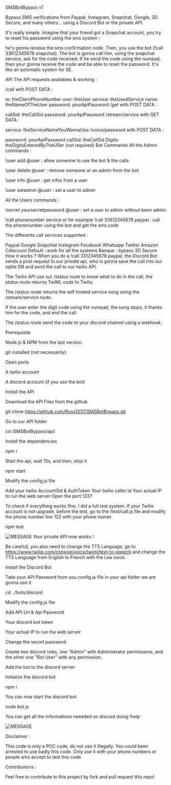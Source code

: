 SMSBotBypass v1

Bypass SMS verifications from Paypal, Instagram, Snapchat, Google, 3D Secure, and many others... using a Discord Bot or the private API.

It's really simple. Imagine that your friend got a Snapchat account, you try to reset his password using the sms system :

he's gonna receive the sms confirmation code.
Then, you use the bot (!call 33612345678 snapchat). The bot is gonna call him, using the snapchat service, ask for the code received. If he send the code using the numpad, then your gonna receive the code and be able to reset the password. It's like an automatic system for SE.

API
The API requests availables & working :

/call with POST DATA :

to: theClientPhoneNumber
user: theUser
service: theUsedService
name: theNameOfTheUser
password: yourApiPassword
/get with POST DATA :

callSid: theCallSid
password: yourApiPassword
/stream/service with GET DATA :

service: theServiceNameYouWannaUse
/voice/password with POST DATA :

password: yourApiPassword
callSid: theCallSid
Digits: theDigitsEnteredByTheUSer (not required)
Bot Commands
All the Admin commands :

!user add @user : allow someone to use the bot & the calls

!user delete @user : remove someone or an admin from the bot

!user info @user : get infos from a user

!user setadmin @user : set a user to admin

All the Users commands :

!secret yoursecretpassword @user : set a user to admin without been admin

!call phonenumber service or for example !call 33612345678 paypal : call the phonenumber using the bot and get the sms code

The differents call services supported :

Paypal
Google
Snapchat
Instagram
Facebook
Whatsapp
Twitter
Amazon
Cdiscount
Default : work for all the systems
Banque : bypass 3D Secure
How it works ?
When you do a !call 3312345678 paypal, the Discord Bot sends a post request to our private api, who is gonna save the call into our sqlite DB and send the call to our twilio API.

The Twilio API use our /status route to know what to do in the call, the status route returns TwiML code to Twilio.

The /status route returns the self hosted service song using the /stream/service route.

If the user enter the digit code using the numpad, the song stops, it thanks him for the code, and end the call.

The /status route send the code to your discord channel using a webhook.

Prerequisite

Node.js & NPM from the last version.

git installed (not necessarily)

Open ports

A twilio account

A discord account (if you use the bot)

Install the API

Download the API Files from the github

git clone https://github.com/Ross1337/SMSBotBypass.git

Go to our API folder

cd /SMSBotBypass/api/

Install the dependencies

npm i

Start the api, wait 15s, and then, stop it

npm start

Modify the config.js file

Add your twilio AccountSid & AuthToken
Your twilio caller id
Your actual IP to run the web server
Open the port 1337

To check if everything works fine, I did a full test system. If your Twilio account is not upgrade, before the test, go to the /test/call.js file and modify the phone number line 122 with your phone numer.

npm test

![MESSAGE](https://user-images.githubusercontent.com/45340378/103482419-1f1e6c80-4de1-11eb-929b-6f34ca28499a.png)
Your private API now works !

Be carefull, you also need to change the TTS Language, go to https://www.twilio.com/console/voice/twiml/text-to-speech and change the TTS Language from English to French with the Lea voice.

Install the Discord Bot

Take your API Password from you config.js file in your api folder we are gonna use it

cd ../bots/discord

Modify the config.js file

Add API Url & Api Password

Your discord bot token

Your actual IP to run the web server

Change the secret password

Create two discord roles, one "Admin" with Administrator permissions, and the other one "Bot User" with any permission.

Add the bot to the discord server

Initialize the discord bot

npm i

You can now start the discord bot

node bot.js

You can get all the informations neeeded on discord doing !help

![MESSAGE](https://user-images.githubusercontent.com/45340378/103483112-6d356f00-4de5-11eb-848d-0bb0b46fc75f.png)

Disclaimer : 

This code is only a POC code, do not use it illegally. You could been arrested to use badly this code. Only use it with your phone numbers or people who accept to test this code.

Contributions : 


Feel free to contribute to this project by fork and pull request this repo!
